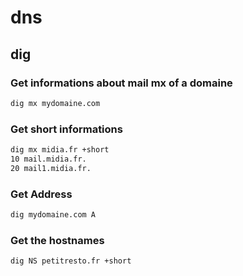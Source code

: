 # dns


## dig

### Get informations about mail mx of a domaine

```bash
dig mx mydomaine.com
```

### Get short informations

```bash
dig mx midia.fr +short
10 mail.midia.fr.
20 mail1.midia.fr.
```

### Get Address

```bash
dig mydomaine.com A
```

### Get the hostnames

```bash
dig NS petitresto.fr +short
```
